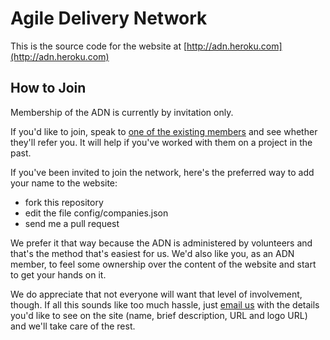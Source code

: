 # Agile Delivery Network

This is the source code for the website at [http://adn.heroku.com](http://adn.heroku.com)

## How to Join

Membership of the ADN is currently by invitation only.

If you'd like to join, speak to [one of the existing members](http://adn.heroku.com) and see whether they'll refer you. It will help if you've worked with them on a project in the past.

If you've been invited to join the network, here's the preferred way to add your name to the website:

  * fork this repository
  * edit the file config/companies.json 
  * send me a pull request

We prefer it that way because the ADN is administered by volunteers and that's the method that's easiest for us. We'd also like you, as an ADN member, to feel some ownership over the content of the website and start to get your hands on it.

We do appreciate that not everyone will want that level of involvement, though. If all this sounds like too much hassle, just [email us](mailto:agile-delivery-network@googlegroups.com) with the details you'd like to see on the site (name, brief description, URL and logo URL) and we'll take care of the rest.